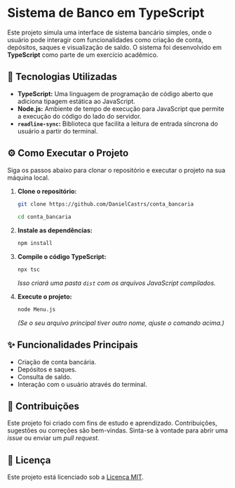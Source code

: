 # Sistema de Banco em TypeScript

Este projeto simula uma interface de sistema bancário simples, onde o usuário pode interagir com funcionalidades como criação de conta, depósitos, saques e visualização de saldo. O sistema foi desenvolvido em **TypeScript** como parte de um exercício acadêmico.

## 🚀 Tecnologias Utilizadas

  * **TypeScript:** Uma linguagem de programação de código aberto que adiciona tipagem estática ao JavaScript.
  * **Node.js:** Ambiente de tempo de execução para JavaScript que permite a execução do código do lado do servidor.
  * **`readline-sync`:** Biblioteca que facilita a leitura de entrada síncrona do usuário a partir do terminal.

## ⚙️ Como Executar o Projeto

Siga os passos abaixo para clonar o repositório e executar o projeto na sua máquina local.

1.  **Clone o repositório:**

    ```sh
    git clone https://github.com/DanielCastrs/conta_bancaria
  
    cd conta_bancaria
    ```
    

2.  **Instale as dependências:**

    ```sh
    npm install
    ```

3.  **Compile o código TypeScript:**

    ```sh
    npx tsc
    ```

    *Isso criará uma pasta `dist` com os arquivos JavaScript compilados.*

4.  **Execute o projeto:**

    ```sh
    node Menu.js
    ```

    *(Se o seu arquivo principal tiver outro nome, ajuste o comando acima.)*

## ✨ Funcionalidades Principais

  * Criação de conta bancária.
  * Depósitos e saques.
  * Consulta de saldo.
  * Interação com o usuário através do terminal.

## 🤝 Contribuições

Este projeto foi criado com fins de estudo e aprendizado. Contribuições, sugestões ou correções são bem-vindas. Sinta-se à vontade para abrir uma *issue* ou enviar um *pull request*.

## 📄 Licença

Este projeto está licenciado sob a [Licença MIT](https://opensource.org/licenses/MIT).



